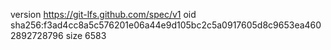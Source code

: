 version https://git-lfs.github.com/spec/v1
oid sha256:f3ad4cc8a5c576201e06a44e9d105bc2c5a0917605d8c9653ea4602892728796
size 6583
